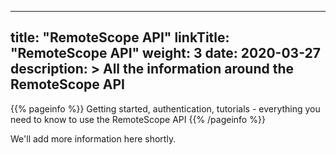 
---
title: "RemoteScope API"
linkTitle: "RemoteScope API"
weight: 3
date: 2020-03-27
description: >
  All the information around the RemoteScope API
---

{{% pageinfo %}}
Getting started, authentication, tutorials - everything you need to know to use the RemoteScope API
{{% /pageinfo %}}

We'll add more information here shortly.

